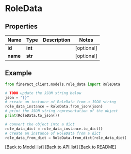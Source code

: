 # RoleData


## Properties

Name | Type | Description | Notes
------------ | ------------- | ------------- | -------------
**id** | **int** |  | [optional] 
**name** | **str** |  | [optional] 

## Example

```python
from fineract_client.models.role_data import RoleData

# TODO update the JSON string below
json = "{}"
# create an instance of RoleData from a JSON string
role_data_instance = RoleData.from_json(json)
# print the JSON string representation of the object
print(RoleData.to_json())

# convert the object into a dict
role_data_dict = role_data_instance.to_dict()
# create an instance of RoleData from a dict
role_data_from_dict = RoleData.from_dict(role_data_dict)
```
[[Back to Model list]](../README.md#documentation-for-models) [[Back to API list]](../README.md#documentation-for-api-endpoints) [[Back to README]](../README.md)


